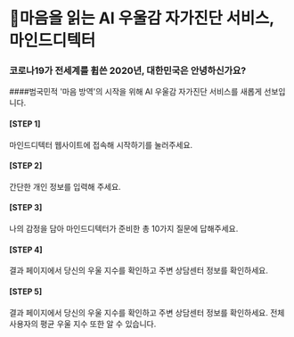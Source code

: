 # :dart:마음을 읽는 AI 우울감 자가진단 서비스, 마인드디텍터

### 코로나19가 전세계를 휩쓴 2020년, 대한민국은 안녕하신가요?
####범국민적 '마음 방역'의 시작을 위해 AI 우울감 자가진단 서비스를 새롭게 선보입니다.

#### [STEP 1]
마인드디텍터 웹사이트에 접속해 시작하기를 눌러주세요.
#### [STEP 2]
간단한 개인 정보를 입력해 주세요.
#### [STEP 3]
나의 감정을 담아 마인드디텍터가 준비한 총 10가지 질문에 답해주세요.
#### [STEP 4]
결과 페이지에서 당신의 우울 지수를 확인하고 주변 상담센터 정보를 확인하세요.
#### [STEP 5]
결과 페이지에서 당신의 우울 지수를 확인하고 주변 상담센터 정보를 확인하세요.
전체 사용자의 평균 우울 지수 또한 알 수 있습니다.
